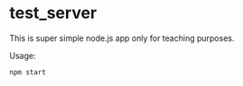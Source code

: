 # test_server

This is super simple node.js app only for teaching purposes.

Usage:
```bash:
npm start
```